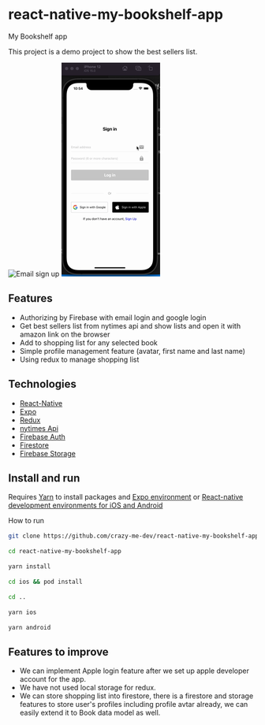 # react-native-my-bookshelf-app
My Bookshelf app

This project is a demo project to show the best 
sellers list.


![Email sign up](/screens/screenshot1.gif?raw=true)
![Google login](/screens/screenshot2.gif?raw=true)

## Features

- Authorizing by Firebase with email login and google login
- Get best sellers list from nytimes api and show lists and open it with amazon link on the browser
- Add to shopping list for any selected book
- Simple profile management feature (avatar, first name and last name)
- Using redux to manage shopping list


## Technologies

- [React-Native](https://reactnative.dev/docs/)
- [Expo](https://docs.expo.dev/)
- [Redux](https://redux.js.org/)
- [nytimes Api](https://developer.nytimes.com/get-started/)
- [Firebase Auth](https://firebase.google.com/docs/auth)
- [Firestore](https://firebase.google.com/docs/firestore/)
- [Firebase Storage](https://firebase.google.com/docs/storage/)


## Install and run

Requires [Yarn](https://yarnpkg.com) to install packages and [Expo environment](https://docs.expo.dev/get-started/installation/) or [React-native development environments for iOS and Android](https://reactnative.dev/docs/environment-setup)

How to run

```sh
git clone https://github.com/crazy-me-dev/react-native-my-bookshelf-app.git
```

```sh
cd react-native-my-bookshelf-app
```

```sh
yarn install
```

```sh
cd ios && pod install
```

```sh
cd ..
```

```sh
yarn ios
```

```sh
yarn android
```


## Features to improve

- We can implement Apple login feature after we set up apple developer account for the app.
- We have not used local storage for redux.
- We can store shopping list into firestore, there is a firestore and storage features to store user's profiles including profile avtar already, we can easily extend it to Book data model as well.



